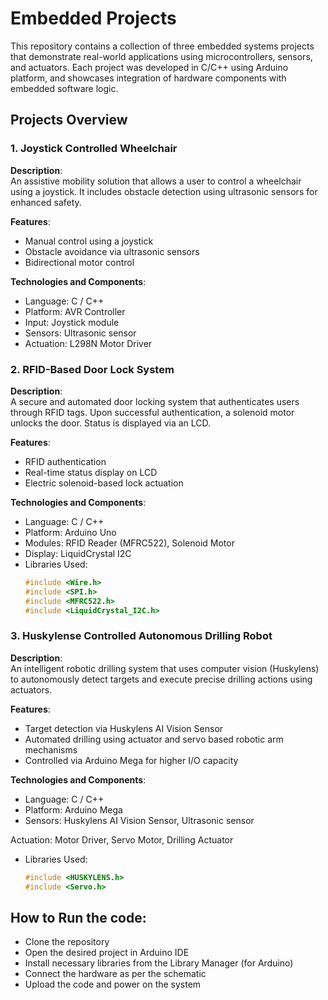 # Embedded Projects

This repository contains a collection of three embedded systems projects that demonstrate real-world applications using microcontrollers, sensors, and actuators. Each project was developed in C/C++ using Arduino platform, and showcases integration of hardware components with embedded software logic.

## Projects Overview

### 1. Joystick Controlled Wheelchair

**Description**:  
An assistive mobility solution that allows a user to control a wheelchair using a joystick. It includes obstacle detection using ultrasonic sensors for enhanced safety.

**Features**:
- Manual control using a joystick
- Obstacle avoidance via ultrasonic sensors
- Bidirectional motor control

**Technologies and Components**:
- Language: C / C++
- Platform: AVR Controller
- Input: Joystick module
- Sensors: Ultrasonic sensor
- Actuation: L298N Motor Driver

### 2. RFID-Based Door Lock System

**Description**:  
A secure and automated door locking system that authenticates users through RFID tags. Upon successful authentication, a solenoid motor unlocks the door. Status is displayed via an LCD.

**Features**:
- RFID authentication
- Real-time status display on LCD
- Electric solenoid-based lock actuation

**Technologies and Components**:
- Language: C / C++
- Platform: Arduino Uno
- Modules: RFID Reader (MFRC522), Solenoid Motor
- Display: LiquidCrystal I2C
- Libraries Used:
  ```cpp
  #include <Wire.h>
  #include <SPI.h>
  #include <MFRC522.h>
  #include <LiquidCrystal_I2C.h>


### 3. Huskylense Controlled Autonomous Drilling Robot

**Description**:  
An intelligent robotic drilling system that uses computer vision (Huskylens) to autonomously detect targets and execute precise drilling actions using actuators.

**Features**:
- Target detection via Huskylens AI Vision Sensor
- Automated drilling using actuator and servo based robotic arm mechanisms
- Controlled via Arduino Mega for higher I/O capacity

**Technologies and Components**:
- Language: C / C++
- Platform: Arduino Mega
- Sensors: Huskylens AI Vision Sensor, Ultrasonic sensor

Actuation: Motor Driver, Servo Motor, Drilling Actuator
- Libraries Used: 
  ```cpp
  #include <HUSKYLENS.h>
  #include <Servo.h>

## How to Run the code: 
- Clone the repository
- Open the desired project in Arduino IDE
- Install necessary libraries from the Library Manager (for Arduino)
- Connect the hardware as per the schematic
- Upload the code and power on the system

